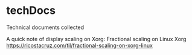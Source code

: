 # techDocs
Technical documents collected

A quick note of display scaling on Xorg: 
Fractional scaling on Linux Xorg
https://ricostacruz.com/til/fractional-scaling-on-xorg-linux
